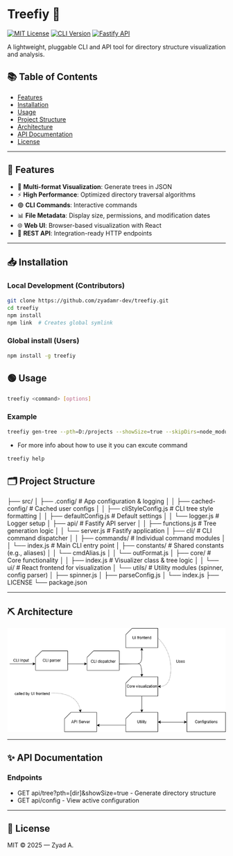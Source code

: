 # Treefiy 🌳

[![MIT License](https://img.shields.io/badge/License-MIT-green.svg)](LICENSE)
[![CLI Version](https://img.shields.io/npm/v/treefiy)](https://npmjs.com/package/treefiy)
[![Fastify API](https://img.shields.io/badge/API-Fastify-FFD700.svg)](https://fastify.io)

A lightweight, pluggable CLI and API tool for directory structure visualization and analysis.

## 📚 Table of Contents
- [Features](#-features)
- [Installation](#-installation)
- [Usage](#-usage)
- [Project Structure](#-project-structure)
- [Architecture](#-architecture)
- [API Documentation](#-api-documentation)
- [License](#-license)

---

## 🌟 Features

- 📁 **Multi-format Visualization**: Generate trees in JSON
- ⚡ **High Performance**: Optimized directory traversal algorithms
- 🟢 **CLI Commands**: Interactive commands
- 📊 **File Metadata**: Display size, permissions, and modification dates
- 🌐 **Web UI**: Browser-based visualization with React
- 📡 **REST API**: Integration-ready HTTP endpoints

---

## 📥 Installation

### Local Development (Contributors)
```bash
git clone https://github.com/zyadamr-dev/treefiy.git
cd treefiy
npm install
npm link  # Creates global symlink
```

### Global install (Users)
```bash
npm install -g treefiy
```

## 🟢 Usage 
```bash
treefiy <command> [options]
```
### Example
```bash
treefiy gen-tree --pth=D:/projects --showSize=true --skipDirs=node_modules
```
- For more info about how to use it you can excute command 
```bash
treefiy help
```

## 🗂️ Project Structure

├── src/
│   ├── .config/               # App configuration & logging
│   │   ├── cached-config/     # Cached user configs
│   │   ├── cliStyleConfig.js  # CLI tree style formatting
│   │   ├── defaultConfig.js   # Default settings
│   │   └── logger.js          # Logger setup
│   ├── api/                   # Fastify API server
│   │   ├── functions.js       # Tree generation logic
│   │   └── server.js          # Fastify application
│   ├── cli/                   # CLI command dispatcher
│   │   ├── commands/          # Individual command modules
│   │   └── index.js           # Main CLI entry point
│   ├── constants/             # Shared constants (e.g., aliases)
│   │   └── cmdAlias.js
│   │   └── outFormat.js
│   ├── core/                  # Core functionality
│   │   ├── index.js           # Visualizer class & tree logic
│   │   └── ui/                # React frontend for visualization
│   └── utils/                 # Utility modules (spinner, config parser)
│       ├── spinner.js
│       ├── parseConfig.js
│       └── index.js
├── LICENSE
└── package.json

--- 

## ⛏️ Architecture 

![Component Diagram](images/Architecture%20of%20treefiy.drawio.png "High‑level Component Diagram")

---

## ✨ API Documentation

### Endpoints
- GET api/tree?pth=[dir]&showSize=true - Generate directory structure
- GET api/config - View active configuration

---
## 🪪 License
MIT © 2025 — Zyad A.
